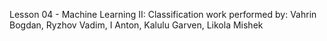 Lesson 04 - Machine Learning II: Classification
work performed by: Vahrin Bogdan, Ryzhov Vadim, I Anton, Kalulu Garven, Likola Mishek
